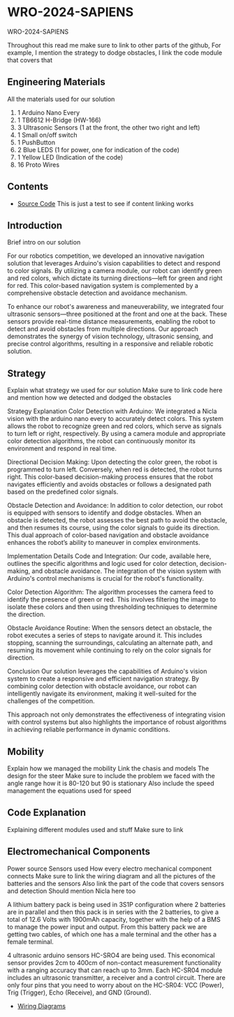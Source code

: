 # WRO-2024-SAPIENS
WRO-2024-SAPIENS

Throughout this read me make sure to link to other parts of the github, 
For example, I mention the strategy to dodge obstacles, I link the code module that covers that

## Engineering Materials
All the materials used for our solution
1. 1 Arduino Nano Every
2. 1 TB6612 H-Bridge (HW-166)
3. 3 Ultrasonic Sensors (1 at the front, the other two right and left)
4. 1 Small on/off switch
5. 1 PushButton
6. 2 Blue LEDS (1 for power, one for indication of the code)
7. 1 Yellow LED (Indication of the code)
8. 16 Proto Wires

## Contents
- [Source Code](src/)
This is just a test to see if content linking works

## Introduction
Brief intro on our solution

For our robotics competition, we developed an innovative navigation solution that leverages Arduino's vision capabilities to detect and respond to color signals. By utilizing a camera module, our robot can identify green and red colors, which dictate its turning directions—left for green and right for red. This color-based navigation system is complemented by a comprehensive obstacle detection and avoidance mechanism.

To enhance our robot's awareness and maneuverability, we integrated four ultrasonic sensors—three positioned at the front and one at the back. These sensors provide real-time distance measurements, enabling the robot to detect and avoid obstacles from multiple directions. Our approach demonstrates the synergy of vision technology, ultrasonic sensing, and precise control algorithms, resulting in a responsive and reliable robotic solution.

## Strategy
Explain what strategy we used for our solution
Make sure to link code here and mention how we detected and dodged the obstacles

Strategy Explanation
Color Detection with Arduino:
We integrated a Nicla vision with the arduino nano every to accurately detect colors. This system allows the robot to recognize green and red colors, which serve as signals to turn left or right, respectively. By using a camera module and appropriate color detection algorithms, the robot can continuously monitor its environment and respond in real time.

Directional Decision Making:
Upon detecting the color green, the robot is programmed to turn left. Conversely, when red is detected, the robot turns right. This color-based decision-making process ensures that the robot navigates efficiently and avoids obstacles or follows a designated path based on the predefined color signals.

Obstacle Detection and Avoidance:
In addition to color detection, our robot is equipped with sensors to identify and dodge obstacles. When an obstacle is detected, the robot assesses the best path to avoid the obstacle, and then resumes its course, using the color signals to guide its direction. This dual approach of color-based navigation and obstacle avoidance enhances the robot’s ability to maneuver in complex environments.

Implementation Details
Code and Integration:
Our code, available here, outlines the specific algorithms and logic used for color detection, decision-making, and obstacle avoidance. The integration of the vision system with Arduino's control mechanisms is crucial for the robot's functionality.

Color Detection Algorithm:
The algorithm processes the camera feed to identify the presence of green or red. This involves filtering the image to isolate these colors and then using thresholding techniques to determine the direction.

Obstacle Avoidance Routine:
When the sensors detect an obstacle, the robot executes a series of steps to navigate around it. This includes stopping, scanning the surroundings, calculating an alternate path, and resuming its movement while continuing to rely on the color signals for direction.

Conclusion
Our solution leverages the capabilities of Arduino's vision system to create a responsive and efficient navigation strategy. By combining color detection with obstacle avoidance, our robot can intelligently navigate its environment, making it well-suited for the challenges of the competition.

This approach not only demonstrates the effectiveness of integrating vision with control systems but also highlights the importance of robust algorithms in achieving reliable performance in dynamic conditions.

## Mobility 
Explain how we managed the mobility
Link the chasis and models
The design for the steer
Make sure to include the problem we faced with the angle range
how it is 80-120 but 90 is stationary
Also include the speed management
the equations used for speed

## Code Explanation
Explaining different modules used and stuff
Make sure to link 

## Electromechanical Components
Power source
Sensors used
How every electro mechanical component connects
Make sure to link the wiring diagram and all the pictures of the batteries and the sensors
Also link the part of the code that covers sensors and detection
Should mention Nicla here too

A lithium battery pack is being used in 3S1P configuration where 2 batteries are in parallel and then this pack is in series with the 2 batteries, to give a total of 12.6 Volts with 1900mAh capacity, together with the help of a BMS to manage the power input and output.
From this battery pack we are getting two cables, of which one has a male terminal and the other has a female terminal.

4 ultrasonic arduino sensors HC-SRO4 are being used. This economical sensor provides 2cm to 400cm of non-contact measurement functionality with a ranging accuracy that can reach up to 3mm. Each HC-SR04 module includes an ultrasonic transmitter, a receiver and a control circuit. There are only four pins that you need to worry about on the HC-SR04: VCC (Power), Trig (Trigger), Echo (Receive), and GND (Ground).


- [Wiring Diagrams](schemes/)
